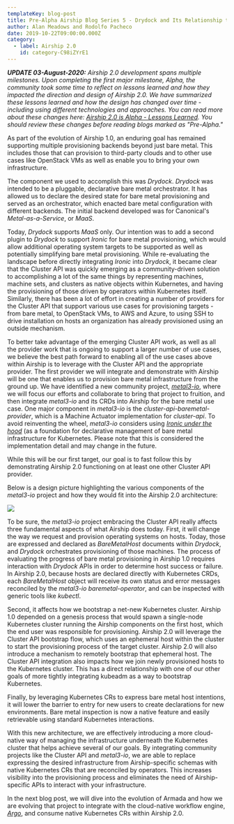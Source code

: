 ```yaml
---
templateKey: blog-post
title: Pre-Alpha Airship Blog Series 5 - Drydock and Its Relationship to Cluster API
author: Alan Meadows and Rodolfo Pacheco
date: 2019-10-22T09:00:00.000Z
category: 
  - label: Airship 2.0
    id: category-C98iZYrE1
---
```


_**UPDATE 03-August-2020:** Airship 2.0 development spans multiple milestones. Upon completing the first major
milestone, Alpha, the community took some time to reflect on lessons learned and how they impacted the direction and
design of Airship 2.0. We have summarized these lessons learned and how the design has changed over time - including
using different technologies and approaches. You can read more about these changes here: [Airship 2.0 is Alpha - Lessons
Learned](https://www.airshipit.org/blog/airship2-is-alpha/). You should review these changes before reading blogs marked
as "Pre-Alpha."_

As part of the evolution of Airship 1.0, an enduring goal has remained supporting multiple provisioning backends beyond just bare metal. This includes those that can provision to third-party clouds and to other use cases like OpenStack VMs as well as enable you to bring your own infrastructure.<!-- more -->

The component we used to accomplish this was *Drydock*. *Drydock* was intended to be a pluggable, declarative bare metal orchestrator. It has allowed us to declare the desired state for bare metal provisioning and served as an orchestrator, which enacted bare metal configuration with different backends. The initial backend developed was for Canonical's *Metal-as-a-Service*, or *MaaS*.

Today, *Drydock* supports *MaaS* only. Our intention was to add a second plugin to *Drydock* to support *Ironic* for bare metal provisioning, which would allow additional operating system targets to be supported as well as potentially simplifying bare metal provisioning. While re-evaluating the landscape before directly integrating *Ironic* into *Drydock*, it became clear that the Cluster API was quickly emerging as a community-driven solution to accomplishing a lot of the same things by representing machines, machine sets, and clusters as native objects within Kubernetes, and having the provisioning of those driven by operators within Kubernetes itself. Similarly, there has been a lot of effort in creating a number of providers for the Cluster API that support various use cases for provisioning targets - from bare metal, to OpenStack VMs, to AWS and Azure, to using SSH to drive installation on hosts an organization has already provisioned using an outside mechanism.

To better take advantage of the emerging Cluster API work, as well as all the provider work that is ongoing to support a larger number of use cases, we believe the best path forward to enabling all of the use cases above within Airship is to leverage with the Cluster API and the appropriate provider. The first provider we will integrate and demonstrate with Airship will be one that enables us to provision bare metal infrastructure from the ground up. We have identified a new community project, [*metal3-io*](https://github.com/metal3-io/metal3-docs), where we will focus our efforts and collaborate to bring that project to fruition, and then integrate *metal3-io* and its CRDs into Airship for the bare metal use case. One major component in *metal3-io* is the *cluster-api-baremetal-provider*, which is a Machine Actuator implementation for *cluster-api*. To avoid reinventing the wheel, *metal3-io* considers using [*Ironic under the hood*](https://github.com/metal3-io/metal3-docs/blob/master/design/use-ironic.md) (as a foundation for declarative management of bare metal infrastructure for Kubernetes. Please note that this is considered the implementation detail and may change in the future.

While this will be our first target, our goal is to fast follow this by demonstrating Airship 2.0 functioning on at least one other Cluster API provider.

Below is a design picture highlighting the various components of the *metal3-io* project and how they would fit into the Airship 2.0 architecture:

![](/img/airship-2-metal3-io-flow.png)
 
To be sure, the *metal3-io* project embracing the Cluster API really affects three fundamental aspects of what Airship does today. First, it will change the way we request and provision operating systems on hosts. Today, those are expressed and declared as *BareMetalHost* documents within *Drydock*, and *Drydock* orchestrates provisioning of those machines. The process of evaluating the progress of bare metal provisioning in Airship 1.0 requires interaction with *Drydock* APIs in order to determine host success or failure. In Airship 2.0, because hosts are declared directly with Kubernetes CRDs, each *BareMetalHost* object will receive its own status and error messages reconciled by the *metal3-io* *baremetal-operator*, and can be inspected with generic tools like *kubectl*.

Second, it affects how we bootstrap a net-new Kubernetes cluster. Airship 1.0 depended on a genesis process that would spawn a single-node Kubernetes cluster running the Airship components on the first host, which the end user was responsible for provisioning. Airship 2.0 will leverage the Cluster API bootstrap flow, which uses an ephemeral host within the cluster to start the provisioning process of the target cluster. Airship 2.0 will also introduce a mechanism to remotely bootstrap that ephemeral host. The Cluster API integration also impacts how we join newly provisioned hosts to the Kubernetes cluster. This has a direct relationship with one of our other goals of more tightly integrating kubeadm as a way to bootstrap Kubernetes.

Finally, by leveraging Kubernetes CRs to express bare metal host intentions, it will lower the barrier to entry for new users to create declarations for new environments. Bare metal inspection is now a native feature and easily retrievable using standard Kubernetes interactions.

With this new architecture, we are effectively introducing a more cloud-native way of managing the infrastructure underneath the Kubernetes cluster that helps achieve several of our goals. By integrating community projects like the Cluster API and *metal3-io*, we are able to replace expressing the desired infrastructure from Airship-specific schemas with native Kubernetes CRs that are reconciled by operators. This increases visibility into the provisioning process and eliminates the need of Airship-specific APIs to interact with your infrastructure. 

In the next blog post, we will dive into the evolution of Armada and how we are evolving that project to integrate with the cloud-native workflow engine, [*Argo*](https://github.com/argoproj/argo), and consume native Kubernetes CRs within Airship 2.0.
